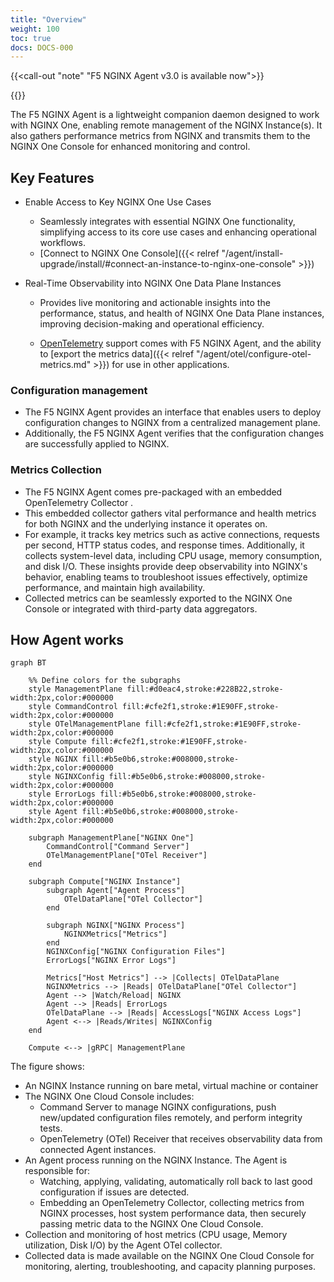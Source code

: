 ```yaml
---
title: "Overview"
weight: 100
toc: true
docs: DOCS-000
---
```

{{<call-out "note" "F5 NGINX Agent v3.0 is available now">}}
<!--  (TODO: Link instructions ) -->
{{</call-out>}}

The F5 NGINX Agent is a lightweight companion daemon designed to work with NGINX One, enabling remote management of the NGINX Instance(s). It also gathers performance metrics from NGINX and transmits them to the NGINX One Console for enhanced monitoring and control.

## Key Features

- Enable Access to Key NGINX One Use Cases
    - Seamlessly integrates with essential NGINX One functionality, simplifying access to its core use cases and enhancing operational workflows.
    - [Connect to NGINX One Console]({{< relref "/agent/install-upgrade/install/#connect-an-instance-to-nginx-one-console" >}})

- Real-Time Observability into NGINX One Data Plane Instances
    - Provides live monitoring and actionable insights into the performance, status, and health of NGINX One Data Plane instances, improving decision-making and operational efficiency.

    - [OpenTelemetry](https://opentelemetry.io/) support comes with F5 NGINX Agent, and the ability to [export the metrics data]({{< relref "/agent/otel/configure-otel-metrics.md" >}}) for use in other applications.



### Configuration management

- The F5 NGINX Agent provides an interface that enables users to deploy configuration changes to NGINX from a centralized management plane.
- Additionally, the F5 NGINX Agent verifies that the configuration changes are successfully applied to NGINX.

### Metrics Collection

- The F5 NGINX Agent comes pre-packaged with an embedded OpenTelemetry Collector .
- This embedded collector gathers vital performance and health metrics for both NGINX and the underlying instance it operates on.
- For example, it tracks key metrics such as active connections, requests per second, HTTP status codes, and response times. Additionally, it collects system-level data, including CPU usage, memory consumption, and disk I/O. These insights provide deep observability into NGINX's behavior, enabling teams to troubleshoot issues effectively, optimize performance, and maintain high availability.
- Collected metrics can be seamlessly exported to the NGINX One Console or integrated with third-party data aggregators.

## How Agent works

```mermaid
graph BT

    %% Define colors for the subgraphs
    style ManagementPlane fill:#d0eac4,stroke:#228B22,stroke-width:2px,color:#000000
    style CommandControl fill:#cfe2f1,stroke:#1E90FF,stroke-width:2px,color:#000000
    style OTelManagementPlane fill:#cfe2f1,stroke:#1E90FF,stroke-width:2px,color:#000000
    style Compute fill:#cfe2f1,stroke:#1E90FF,stroke-width:2px,color:#000000
    style NGINX fill:#b5e0b6,stroke:#008000,stroke-width:2px,color:#000000
    style NGINXConfig fill:#b5e0b6,stroke:#008000,stroke-width:2px,color:#000000
    style ErrorLogs fill:#b5e0b6,stroke:#008000,stroke-width:2px,color:#000000
    style Agent fill:#b5e0b6,stroke:#008000,stroke-width:2px,color:#000000

    subgraph ManagementPlane["NGINX One"]
        CommandControl["Command Server"]
        OTelManagementPlane["OTel Receiver"]
    end

    subgraph Compute["NGINX Instance"]
        subgraph Agent["Agent Process"]
            OTelDataPlane["OTel Collector"]
        end

        subgraph NGINX["NGINX Process"]
            NGINXMetrics["Metrics"]
        end
        NGINXConfig["NGINX Configuration Files"]
        ErrorLogs["NGINX Error Logs"]

        Metrics["Host Metrics"] --> |Collects| OTelDataPlane
        NGINXMetrics --> |Reads| OTelDataPlane["OTel Collector"]
        Agent --> |Watch/Reload| NGINX
        Agent --> |Reads| ErrorLogs
        OTelDataPlane --> |Reads| AccessLogs["NGINX Access Logs"]
        Agent <--> |Reads/Writes| NGINXConfig
    end

    Compute <--> |gRPC| ManagementPlane
```

The figure shows:

- An NGINX Instance running on bare metal, virtual machine or container
- The NGINX One Cloud Console includes:
  - Command Server to manage NGINX configurations, push new/updated configuration files remotely, and perform integrity tests.
  - OpenTelemetry (OTel) Receiver that receives observability data from connected Agent instances.
- An Agent process running on the NGINX Instance. The Agent is responsible for:
  - Watching, applying, validating, automatically roll back to last good configuration if issues are detected.
  - Embedding an OpenTelemetry Collector, collecting metrics from NGINX processes, host system performance data,  then securely passing metric data to the NGINX One Cloud Console.
- Collection and monitoring of host metrics (CPU usage, Memory utilization, Disk I/O) by the Agent OTel collector.
- Collected data is made available on the NGINX One Cloud Console for monitoring, alerting, troubleshooting, and capacity planning purposes.
